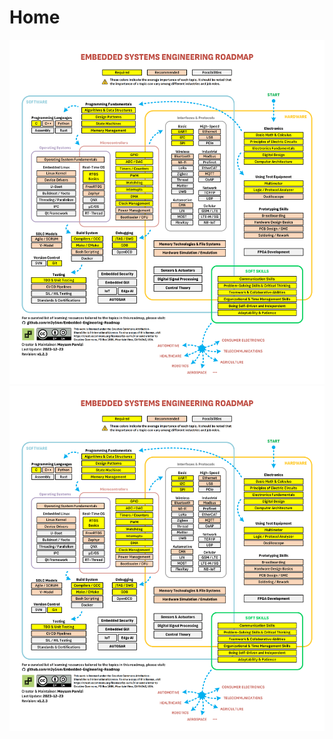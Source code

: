 # Home

![Embedded Roadmap 1](./images/Embedded_Roadmap.png 'My roadmap :size=50% :class=myimage') 
![Embedded Roadmap 2](./images/Embedded_Roadmap.png 'My roadmap :size=50% :no-zoom :class=myimage')
